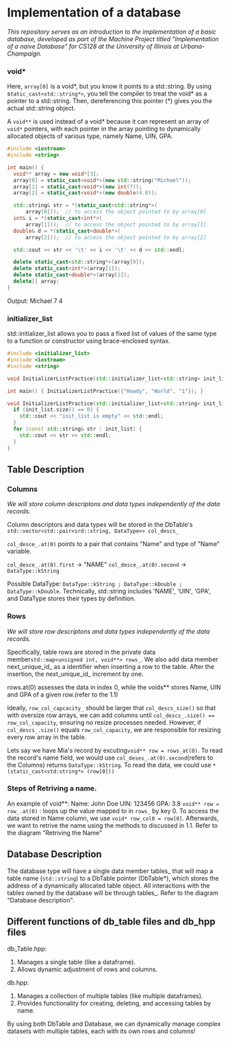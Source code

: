 # Implementation of a database

*This repository serves as an introduction to the implementation of a basic database, developed as part of the Machine Project titled "Implementation of a naive Database" for CS128 at the University of Illinois at Urbana-Champaign.*

### void*

Here, ```array[0]``` is a void*, but you know it points to a std::string. 
By using s```tatic_cast<std::string*>```, you tell the compiler to treat the void* as a pointer to a std::string.
Then, dereferencing this pointer (*) gives you the actual std::string object.

A ```void**``` is used instead of a void* because it can represent an array of ```void*``` pointers, with each pointer in the array pointing to dynamically allocated objects of various type, namely Name, UIN, GPA. 

```cpp
#include <iostream>
#include <string>

int main() {
  void** array = new void*[3];
  array[0] = static_cast<void*>(new std::string("Michael"));
  array[1] = static_cast<void*>(new int(7));
  array[2] = static_cast<void*>(new double(4.0));

  std::string& str = *(static_cast<std::string*>(
      array[0]));  // to access the object pointed to by array[0]
  int& i = *(static_cast<int*>(
      array[1]));  // to access the object pointed to by array[1]
  double& d = *(static_cast<double*>(
      array[2]));  // to access the object pointed to by array[2]

  std::cout << str << '\t' << i << '\t' << d << std::endl;

  delete static_cast<std::string*>(array[0]);
  delete static_cast<int*>(array[1]);
  delete static_cast<double*>(array[2]);
  delete[] array;
}
```
Output: Michael    7     4



### initializer_list

std::initializer_list allows you to pass a fixed list of values of the same type to a function or constructor using brace-enclosed syntax.
```cpp
#include <initializer_list>
#include <iostream>
#include <string>

void InitializerListPractice(std::initializer_list<std::string> init_list);

int main() { InitializerListPractice({"Howdy", "World", "1"}); }

void InitializerListPractice(std::initializer_list<std::string> init_list) {
  if (init_list.size() == 0) {
    std::cout << "init_list is empty" << std::endl;
  }
  for (const std::string& str : init_list) {
    std::cout << str << std::endl;
  }
}
```




## Table Description



### Columns
*We will store column descriptons and data types independently of the data records.*

Column descriptors and data types will be stored in the DbTable's ```std::vector<std::pair<srd::string, DataType>> col_descs_```

```col_desce_.at(0)``` points to a pair that contains "Name" and type of "Name" variable. 

```col_desce_.at(0).first``` -> "NAME"      ```col_desce_.at(0).second``` -> ```DataType::kString```

Possible DataType: ```DataType::kString ; DataType::kDouble ; DataType::kDouble```. Technically, std::string includes 'NAME', 'UIN', 'GPA', and DataType stores their types by definition.




### Rows
*We will store row descriptons and data types independently of the data records.* 

Specifically, table rows are stored in the private data member```std::map<unsigned int, void**> rows_```. We also add data member next_unique_id_ as a identifier when inserting a row to the table. After the insertion, the next_unique_id_ increment by one.

rows.at(0) assesses the data in index 0, while the voids** stores Name, UIN and GPA of a given row.(refer to the 1.1)

Ideally, ```row_col_capcacity_``` should be larger that ```col_descs_size()``` so that with oversize row arrays, we can add columns until ```col_descs_.size() == row_col_capacity```, ensuring no resize processes needed. However, if ```col_descs_.size()``` equals ```row_col_capacity```, we are responsible for resizing every row array in the table.

Lets say we have Mia's record by excuting```void** row = rows_at(0)```. To read the record's name field, we would use ```col_deses_.at(0).second```(refers to the Columns) returns ```DataType::kString```. To read the data, we could use ```*(static_cast<std:string*> (row[0]))```



### Steps of Retriving a name.
An example of void**: 
Name: John Doe
UIN: 123456
GPA: 3.8
```void** row = row_.at(0)``` : loops up the value mapped to in ```rows_``` by key 0. To access the data stored in Name column, we use ```void* row_col0 = row[0]```. Afterwards, we want to retrive the name using the methods to discussed in 1.1. Refer to the diagram "Retriving the Name"





## Database Description
The database type will have a single data member tables_ that will map a table name (```std::string```) to a DbTable pointer (DbTable*), which stores the address of a dynamically allocated table object. All interactions with the tables owned by the database will be through tables_. Refer to the diagram "Database description".



## Different functions of db_table files and db_hpp files

db_Table.hpp:
1. Manages a single table (like a dataframe).
2. Allows dynamic adjustment of rows and columns.

db.hpp:
1. Manages a collection of multiple tables (like multiple dataframes).
2. Provides functionality for creating, deleting, and accessing tables by name.

By using both DbTable and Database, we can dynamically manage complex datasets with multiple tables, each with its own rows and columns!






